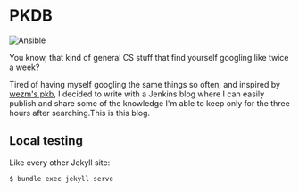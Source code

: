 # PKDB
![Ansible](https://img.shields.io/badge/jekyll-2.8.6.0-green.svg)

You know, that kind of general CS stuff that find yourself googling like twice a week?

Tired of having myself googling the same things so often, and inspired by [wezm's pkb](https://github.com/wezm/pkb), I decided to write with a Jenkins blog where I can easily publish and share some of the knowledge I'm able to keep only for the three hours after searching.This is this blog.

## Local testing

Like every other Jekyll site:

```
$ bundle exec jekyll serve
```
